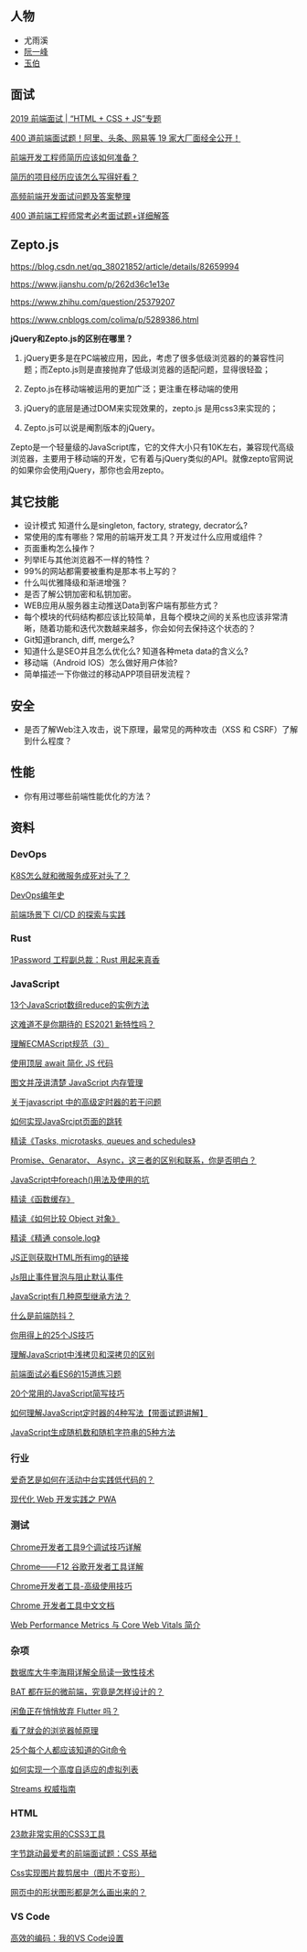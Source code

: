 ## 人物

- 尤雨溪
- [阮一峰](https://www.ruanyifeng.com/)
- [玉伯](https://maimai.cn/article/detail?fid=1610849252&efid=K8dkpVhSHLb-7JRmNE79JQ)

## 面试

[2019 前端面试 | “HTML + CSS + JS”专题](https://juejin.im/post/5ce4171ff265da1bd04eb4f3#heading-11)

[400 道前端面试题！阿里、头条、网易等 19 家大厂面经全公开！](https://csdnnews.blog.csdn.net/article/details/89324381)

[前端开发工程师简历应该如何准备？](https://mp.weixin.qq.com/s/RClhJAEKkhYs01JY-UecQA)

[简历的项目经历应该怎么写得好看？](https://mp.weixin.qq.com/s/5XajWdvdNC4FuADTabJ_9Q)

[高频前端开发面试问题及答案整理](https://mp.weixin.qq.com/s/eJH0Eh1iBohPoeXwHvfwng)

[400 道前端工程师常考必考面试题+详细解答](https://mp.weixin.qq.com/s/J9YV_ZqmqvkutjVSJTJJVA)

## Zepto.js

https://blog.csdn.net/qq_38021852/article/details/82659994

https://www.jianshu.com/p/262d36c1e13e

https://www.zhihu.com/question/25379207

https://www.cnblogs.com/colima/p/5289386.html

**jQuery和Zepto.js的区别在哪里？**

1. jQuery更多是在PC端被应用，因此，考虑了很多低级浏览器的的兼容性问题；而Zepto.js则是直接抛弃了低级浏览器的适配问题，显得很轻盈；
2. Zepto.js在移动端被运用的更加广泛；更注重在移动端的使用

3. jQuery的底层是通过DOM来实现效果的，zepto.js 是用css3来实现的；

4. Zepto.js可以说是阉割版本的jQuery。

Zepto是一个轻量级的JavaScript库，它的文件大小只有10K左右，兼容现代高级浏览器，主要用于移动端的开发，它有着与jQuery类似的API。就像zepto官网说的如果你会使用jQuery，那你也会用zepto。

## 其它技能

- 设计模式 知道什么是singleton, factory, strategy, decrator么?
- 常使用的库有哪些？常用的前端开发工具？开发过什么应用或组件？
- 页面重构怎么操作？
- 列举IE与其他浏览器不一样的特性？
- 99%的网站都需要被重构是那本书上写的？
- 什么叫优雅降级和渐进增强？
- 是否了解公钥加密和私钥加密。
- WEB应用从服务器主动推送Data到客户端有那些方式？
- 每个模块的代码结构都应该比较简单，且每个模块之间的关系也应该非常清晰，随着功能和迭代次数越来越多，你会如何去保持这个状态的？
- Git知道branch, diff, merge么?
- 知道什么是SEO并且怎么优化么? 知道各种meta data的含义么?
- 移动端（Android IOS）怎么做好用户体验?
- 简单描述一下你做过的移动APP项目研发流程？

## 安全

- 是否了解Web注入攻击，说下原理，最常见的两种攻击（XSS 和 CSRF）了解到什么程度？

## 性能

- 你有用过哪些前端性能优化的方法？

## 资料

### DevOps

[K8S怎么就和微服务成死对头了？](https://mp.weixin.qq.com/s/sJWoiDwc-VwR-euakeb7iA)

[DevOps编年史](https://mp.weixin.qq.com/s/2HqJoSGUa-5-vMOFqePgWg)

[前端场景下 CI/CD 的探索与实践](https://mp.weixin.qq.com/s/Y-i20dQgSPu86KFVC7wNTA)

### Rust

[1Password 工程副总裁：Rust 用起来真香](https://mp.weixin.qq.com/s/I_kNRc8u0P8Fm89azNFXlA)

### JavaScript

[13个JavaScript数组reduce的实例方法](https://mp.weixin.qq.com/s/Ozf2WA8D3HlLYcNH0bBbGA)

[这难道不是你期待的 ES2021 新特性吗？](https://mp.weixin.qq.com/s/zxpZUV5EYYZbenp8afCgGA)

[理解ECMAScript规范（3）](https://mp.weixin.qq.com/s/1bNRE2t7UBY1UNikC7MC6g)

[使用顶层 await 简化 JS 代码](https://mp.weixin.qq.com/s/XeZXrTa5X-08dBw2I7cg6A)

[图文并茂讲清楚 JavaScript 内存管理](https://mp.weixin.qq.com/s/W2AxuO0OgoAUwROMyBwpYg)

[关于javascript 中的高级定时器的若干问题](https://mp.weixin.qq.com/s/0w8lSk2ZUBsWnzt2QBmkZw)

[如何实现JavaSrcipt页面的跳转](https://mp.weixin.qq.com/s/2c96esPar1I-0Jgg56QTrQ)

[精读《Tasks, microtasks, queues and schedules》](https://mp.weixin.qq.com/s/osRVRjMzgEnmlBgQrurd3w)

[Promise、Genarator、 Async，这三者的区别和联系，你是否明白？](https://mp.weixin.qq.com/s/_ciah0VIog-IgQ75WqTkGQ)

[JavaScript中foreach()用法及使用的坑](https://mp.weixin.qq.com/s/UfnfazB05LQMnQ3dmbrW_Q)

[精读《函数缓存》](https://mp.weixin.qq.com/s/bvep2BfQGGaqKkfd5f3LKg)

[精读《如何比较 Object 对象》](https://mp.weixin.qq.com/s/u7ckAg59Aol5QNRco7LA5A)

[精读《精通 console.log》](https://mp.weixin.qq.com/s/JecYEq9JMy6sCoIXQcwclw)

[JS正则获取HTML所有img的链接 ](https://blog.csdn.net/u011539729/article/details/103618300)

[Js阻止事件冒泡与阻止默认事件](https://mp.weixin.qq.com/s/-42rjYODdyBLLgI4J_OgZg)

[JavaScript有几种原型继承方法？](https://mp.weixin.qq.com/s/DIzvXtyk7rd5m5aUQ8LAkw)

[什么是前端防抖？](https://mp.weixin.qq.com/s/FEVcAsqxTeZQfZT703YVVQ)

[你用得上的25个JS技巧](https://mp.weixin.qq.com/s/AGIi-Ghpdi7U4_eHDOgIVg)

[理解JavaScript中浅拷贝和深拷贝的区别](https://mp.weixin.qq.com/s/qJqgI8qZJCdWq2sudpyLPA)

[前端面试必看ES6的15道练习题](https://mp.weixin.qq.com/s/1Hw2QukgCOyjabugISpVlQ)

[20个常用的JavaScript简写技巧](https://mp.weixin.qq.com/s/ogrWP9Dok_8_PAMU_7fOXg)

[如何理解JavaScript定时器的4种写法【带面试题讲解】](https://mp.weixin.qq.com/s/UDO_xWR1lsJlijajsLTcxA)

[JavaScript生成随机数和随机字符串的5种方法](https://mp.weixin.qq.com/s/i09U7zybD22fQJ5vdoTzDQ)

### 行业

[爱奇艺是如何在活动中台实践低代码的？](https://mp.weixin.qq.com/s/m89lqxxjbfynC_pJeXAl6Q)

[现代化 Web 开发实践之 PWA](https://mp.weixin.qq.com/s/AQzyegbzx_od4RKqetS_ug)

### 测试

[Chrome开发者工具9个调试技巧详解](https://www.jb51.net/article/147438.htm)

[Chrome——F12 谷歌开发者工具详解](https://www.cnblogs.com/xiaowenshu/p/10450848.html)

[Chrome开发者工具-高级使用技巧](https://blog.csdn.net/qq_42313447/article/details/113425649)

[Chrome 开发者工具中文文档](https://www.html.cn/doc/chrome-devtools)

[Web Performance Metrics 与 Core Web Vitals 简介](https://mp.weixin.qq.com/s/Hmkod3gYRR38B6Qdp1Iu6g)

### 杂项

[数据库大牛李海翔详解全局读一致性技术](https://maimai.cn/article/detail?fid=1349253255&efid=FJJMyCrwqQFfoZ7rYKtc_A&share_channel=2&use_rn=1&_share_channel=wechat)

[BAT 都在玩的微前端，究竟是怎样设计的？](https://mp.weixin.qq.com/s/Dd7dB5jkWTFgfEQdFqZvJQ)

[闲鱼正在悄悄放弃 Flutter 吗？](https://mp.weixin.qq.com/s/k2RJv6FJJBwb2D5Hzgh8lg)

[看了就会的浏览器帧原理](https://mp.weixin.qq.com/s/Q4MBBFhc-ONrpCYWhow3uw)

[25个每个人都应该知道的Git命令](https://mp.weixin.qq.com/s/nZjJVcKQIZEbagz4pRjJMg)

[如何实现一个高度自适应的虚拟列表](https://mp.weixin.qq.com/s/80bNGH9nRNVsb1OCCGtgrg)

[Streams 权威指南](https://mp.weixin.qq.com/s/Kg2w5V26brFHsQkJK4-SrQ)

### HTML

[23款非常实用的CSS3工具](https://mp.weixin.qq.com/s/CtEfh2zbt_W21yWUd_-BLQ)

[字节跳动最爱考的前端面试题：CSS 基础](https://mp.weixin.qq.com/s/DcwU4JfUZ5qjfgydL1b9_A)

[Css实现图片裁剪居中（图片不变形） ](https://www.jianshu.com/p/8a9fe8f2b7fb)

[网页中的形状图形都是怎么画出来的？](https://mp.weixin.qq.com/s/OWd7D7tnt2Vh8U8oduF5Cw)

### VS Code

[高效的编码：我的VS Code设置](https://mp.weixin.qq.com/s/NvtDwfG4FDAsYFuwtxsxMg)



